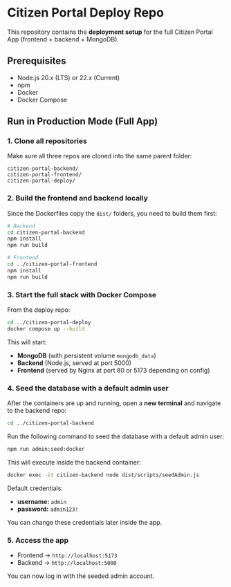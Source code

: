 # Citizen Portal Deploy Repo

This repository contains the **deployment setup** for the full Citizen Portal App (frontend + backend + MongoDB).

## Prerequisites

- Node.js 20.x (LTS) or 22.x (Current)
- npm
- Docker
- Docker Compose

## Run in Production Mode (Full App)

### 1. Clone all repositories

Make sure all three repos are cloned into the same parent folder:

```
citizen-portal-backend/
citizen-portal-frontend/
citizen-portal-deploy/
```

### 2. Build the frontend and backend locally

Since the Dockerfiles copy the `dist/` folders, you need to build them first:

```bash
# Backend
cd citizen-portal-backend
npm install
npm run build

# Frontend
cd ../citizen-portal-frontend
npm install
npm run build
```

### 3. Start the full stack with Docker Compose

From the deploy repo:

```bash
cd ../citizen-portal-deploy
docker compose up --build
```

This will start:

- **MongoDB** (with persistent volume `mongodb_data`)
- **Backend** (Node.js, served at port 5000)
- **Frontend** (served by Nginx at port 80 or 5173 depending on config)

### 4. Seed the database with a default admin user

After the containers are up and running, open a **new terminal** and navigate to the backend repo:

```bash
cd ../citizen-portal-backend
```

Run the following command to seed the database with a default admin user:

```bash
npm run admin:seed:docker
```

This will execute inside the backend container:

```bash
docker exec -it citizen-backend node dist/scripts/seedAdmin.js
```

Default credentials:

- **username:** `admin`
- **password:** `admin123!`

You can change these credentials later inside the app.

### 5. Access the app

- Frontend → `http://localhost:5173`
- Backend → `http://localhost:5000`

You can now log in with the seeded admin account.
